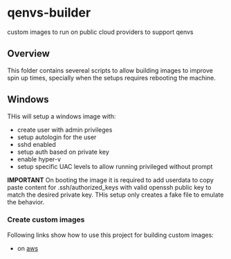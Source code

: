 # qenvs-builder  

custom images to run on public cloud providers to support qenvs

## Overview

This folder contains severeal scripts to allow building images to improve spin up times, specially when the setups requires rebooting the machine.

## Windows

THis will setup a windows image with:

* create user with admin privileges
* setup autologin for the user
* sshd enabled  
* setup auth based on private key
* enable hyper-v  
* setup specific UAC levels to allow running privileged without prompt

**IMPORTANT** On booting the image it is required to add userdata to copy paste content for .ssh/authorized_keys with valid openssh public key to match the desired private key. THis setup only creates a fake file to emulate the behavior.  

### Create custom images

Following links show how to use this project for building custom images:

* on [aws](docs/windows/aws.md)
